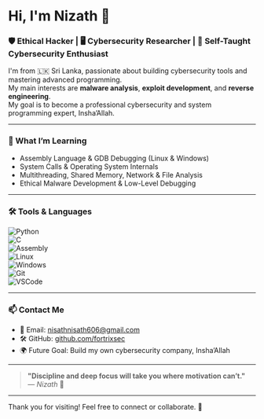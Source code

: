 # Hi, I'm Nizath 👋  

### 🛡️ Ethical Hacker | 🖥️ Cybersecurity Researcher | 🧠 Self-Taught Cybersecurity Enthusiast  

I'm from 🇱🇰 Sri Lanka, passionate about building cybersecurity tools and mastering advanced programming.  
My main interests are **malware analysis**, **exploit development**, and **reverse engineering**.  
My goal is to become a professional cybersecurity and system programming expert, Insha’Allah.

---

### 🧠 What I’m Learning

- Assembly Language & GDB Debugging (Linux & Windows)  
- System Calls & Operating System Internals  
- Multithreading, Shared Memory, Network & File Analysis  
- Ethical Malware Development & Low-Level Debugging

---

### 🛠️ Tools & Languages

![Python](https://img.shields.io/badge/-Python-333?style=flat&logo=python)  
![C](https://img.shields.io/badge/-C-333?style=flat&logo=c)  
![Assembly](https://img.shields.io/badge/-Assembly-333?style=flat)  
![Linux](https://img.shields.io/badge/-Linux-333?style=flat&logo=linux)  
![Windows](https://img.shields.io/badge/-Windows-333?style=flat&logo=windows)  
![Git](https://img.shields.io/badge/-Git-333?style=flat&logo=git)  
![VSCode](https://img.shields.io/badge/-VSCode-333?style=flat&logo=visual-studio-code)

---

### 📫 Contact Me

- 💌 Email: [nisathnisath606@gmail.com](mailto:nisathnisath606@gmail.com)  
- 🛠️ GitHub: [github.com/fortrixsec](https://github.com/fortrixsec)  
- 🌍 Future Goal: Build my own cybersecurity company, Insha’Allah

---

> **"Discipline and deep focus will take you where motivation can’t."**  
> — *Nizath* 🧠

---

Thank you for visiting! Feel free to connect or collaborate. 🚀
